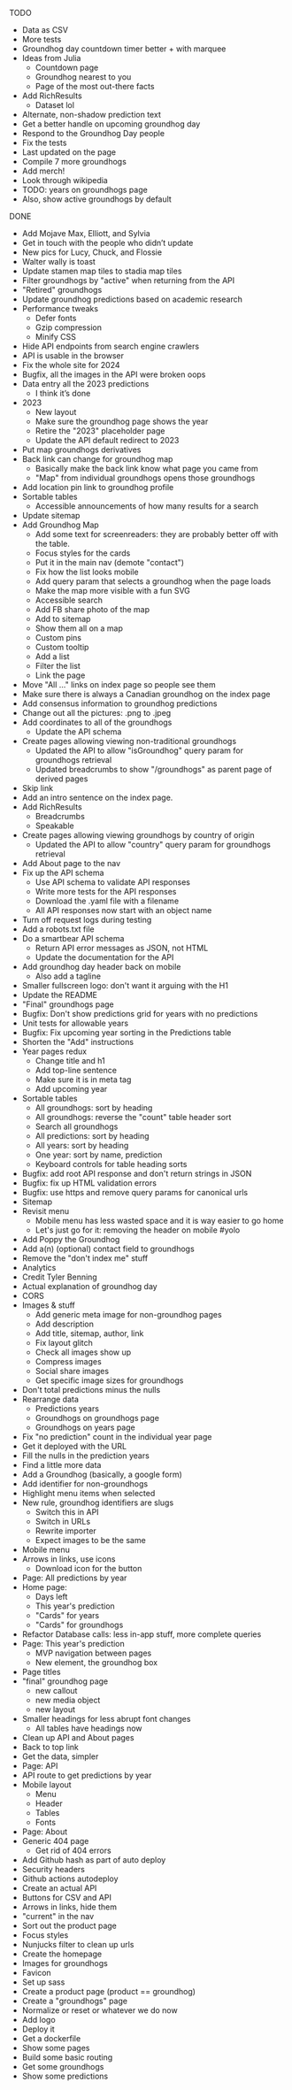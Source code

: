 TODO

- Data as CSV
- More tests
- Groundhog day countdown timer better + with marquee
- Ideas from Julia
  - Countdown page
  - Groundhog nearest to you
  - Page of the most out-there facts
- Add RichResults
  - Dataset lol
- Alternate, non-shadow prediction text
- Get a better handle on upcoming groundhog day
- Respond to the Groundhog Day people
- Fix the tests
- Last updated on the page
- Compile 7 more groundhogs
- Add merch!
- Look through wikipedia
- TODO: years on groundhogs page
- Also, show active groundhogs by default

DONE

- Add Mojave Max, Elliott, and Sylvia
- Get in touch with the people who didn’t update
- New pics for Lucy, Chuck, and Flossie
- Walter wally is toast
- Update stamen map tiles to stadia map tiles
- Filter groundhogs by "active" when returning from the API
- "Retired" groundhogs
- Update groundhog predictions based on academic research
- Performance tweaks
  - Defer fonts
  - Gzip compression
  - Minify CSS
- Hide API endpoints from search engine crawlers
- API is usable in the browser
- Fix the whole site for 2024
- Bugfix, all the images in the API were broken oops
- Data entry all the 2023 predictions
  - I think it’s done
- 2023
  - New layout
  - Make sure the groundhog page shows the year
  - Retire the "2023" placeholder page
  - Update the API default redirect to 2023
- Put map groundhogs derivatives
- Back link can change for groundhog map
  - Basically make the back link know what page you came from
  - "Map" from individual groundhogs opens those groundhogs
- Add location pin link to groundhog profile
- Sortable tables
  - Accessible announcements of how many results for a search
- Update sitemap
- Add Groundhog Map
  - Add some text for screenreaders: they are probably better off with the table.
  - Focus styles for the cards
  - Put it in the main nav (demote "contact")
  - Fix how the list looks mobile
  - Add query param that selects a groundhog when the page loads
  - Make the map more visible with a fun SVG
  - Accessible search
  - Add FB share photo of the map
  - Add to sitemap
  - Show them all on a map
  - Custom pins
  - Custom tooltip
  - Add a list
  - Filter the list
  - Link the page
- Move "All ..." links on index page so people see them
- Make sure there is always a Canadian groundhog on the index page
- Add consensus information to groundhog predictions
- Change out all the pictures: .png to .jpeg
- Add coordinates to all of the groundhogs
  - Update the API schema
- Create pages allowing viewing non-traditional groundhogs
  - Updated the API to allow "isGroundhog" query param for groundhogs retrieval
  - Updated breadcrumbs to show "/groundhogs" as parent page of derived pages
- Skip link
- Add an intro sentence on the index page.
- Add RichResults
  - Breadcrumbs
  - Speakable
- Create pages allowing viewing groundhogs by country of origin
  - Updated the API to allow "country" query param for groundhogs retrieval
- Add About page to the nav
- Fix up the API schema
  - Use API schema to validate API responses
  - Write more tests for the API responses
  - Download the .yaml file with a filename
  - All API responses now start with an object name
- Turn off request logs during testing
- Add a robots.txt file
- Do a smartbear API schema
  - Return API error messages as JSON, not HTML
  - Update the documentation for the API
- Add groundhog day header back on mobile
  - Also add a tagline
- Smaller fullscreen logo: don't want it arguing with the H1
- Update the README
- "Final" groundhogs page
- Bugfix: Don't show predictions grid for years with no predictions
- Unit tests for allowable years
- Bugfix: Fix upcoming year sorting in the Predictions table
- Shorten the "Add" instructions
- Year pages redux
  - Change title and h1
  - Add top-line sentence
  - Make sure it is in meta tag
  - Add upcoming year
- Sortable tables
  - All groundhogs: sort by heading
  - All groundhogs: reverse the "count" table header sort
  - Search all groundhogs
  - All predictions: sort by heading
  - All years: sort by heading
  - One year: sort by name, prediction
  - Keyboard controls for table heading sorts
- Bugfix: add root API response and don't return strings in JSON
- Bugfix: fix up HTML validation errors
- Bugfix: use https and remove query params for canonical urls
- Sitemap
- Revisit menu
  - Mobile menu has less wasted space and it is way easier to go home
  - Let's just go for it: removing the header on mobile #yolo
- Add Poppy the Groundhog
- Add a(n) (optional) contact field to groundhogs
- Remove the "don't index me" stuff
- Analytics
- Credit Tyler Benning
- Actual explanation of groundhog day
- CORS
- Images & <meta> stuff
  - Add generic meta image for non-groundhog pages
  - Add description
  - Add title, sitemap, author, link
  - Fix layout glitch
  - Check all images show up
  - Compress images
  - Social share images
  - Get specific image sizes for groundhogs
- Don't total predictions minus the nulls
- Rearrange data
  - Predictions years
  - Groundhogs on groundhogs page
  - Groundhogs on years page
- Fix "no prediction" count in the individual year page
- Get it deployed with the URL
- Fill the nulls in the prediction years
- Find a little more data
- Add a Groundhog (basically, a google form)
- Add identifier for non-groundhogs
- Highlight menu items when selected
- New rule, groundhog identifiers are slugs
  - Switch this in API
  - Switch in URLs
  - Rewrite importer
  - Expect images to be the same
- Mobile menu
- Arrows in links, use icons
  - Download icon for the button
- Page: All predictions by year
- Home page:
  - Days left
  - This year's prediction
  - "Cards" for years
  - "Cards" for groundhogs
- Refactor Database calls: less in-app stuff, more complete queries
- Page: This year's prediction
  - MVP navigation between pages
  - New element, the groundhog box
- Page titles
- "final" groundhog page
  - new callout
  - new media object
  - new layout
- Smaller headings for less abrupt font changes
  - All tables have headings now
- Clean up API and About pages
- Back to top link
- Get the data, simpler
- Page: API
- API route to get predictions by year
- Mobile layout
  - Menu
  - Header
  - Tables
  - Fonts
- Page: About
- Generic 404 page
  - Get rid of 404 errors
- Add Github hash as part of auto deploy
- Security headers
- Github actions autodeploy
- Create an actual API
- Buttons for CSV and API
- Arrows in links, hide them
- "current" in the nav
- Sort out the product page
- Focus styles
- Nunjucks filter to clean up urls
- Create the homepage
- Images for groundhogs
- Favicon
- Set up sass
- Create a product page (product == groundhog)
- Create a "groundhogs" page
- Normalize or reset or whatever we do now
- Add logo
- Deploy it
- Get a dockerfile
- Show some pages
- Build some basic routing
- Get some groundhogs
- Show some predictions
